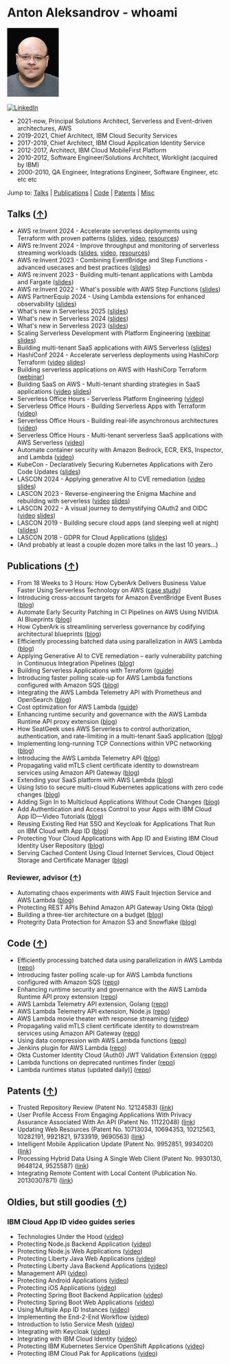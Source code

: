 # Anton Aleksandrov - whoami<a name="top"></a>

![](anton-photo-small.jpeg)

[![LinkedIn](https://img.shields.io/badge/linkedin-%230077B5.svg?style=for-the-badge&logo=linkedin&logoColor=white)](https://www.linkedin.com/in/antonal80/)

- 2021-now, Principal Solutions Architect, Serverless and Event-driven architectures, AWS
- 2019-2021, Chief Architect, IBM Cloud Security Services
- 2017-2019, Chief Architect, IBM Cloud Application Identity Service
- 2012-2017, Architect, IBM Cloud MobileFirst Platform
- 2010-2012, Software Engineer/Solutions Architect, Worklight (acquired by IBM)
- 2000-2010, QA Engineer, Integrations Engineer, Software Engineer, etc etc etc

Jump to: [Talks](#talks) | [Publications](#publications) | [Code](#code) | [Patents](#patents) | [Misc](#misc)

## <a name="talks">Talks</a> ([↑](#top))
- AWS re:Invent 2024 - Accelerate serverless deployments using Terraform with proven patterns ([slides](https://github.com/aal80/reinvent2024-svs320/blob/main/SVS320_terraform_for_serverless.pdf?raw=true), [video](https://www.youtube.com/watch?v=fX7c2GGqTWs), [resources](https://github.com/aal80/reinvent2024-svs320))
- AWS re:Invent 2024 - Improve throughput and monitoring of serverless streaming workloads ([slides](https://github.com/aal80/reinvent2024-svs217/blob/main/SVS217_improve_throughput_and_observability_serverless_streaming.pdf?raw=true), [video](https://www.youtube.com/watch?v=V8w35g7shIY), [resources](https://github.com/aal80/reinvent2024-svs217))
- AWS re:Invent 2023 - Combining EventBridge and Step Functions - advanced usecases and best practices ([slides](https://github.com/aal80/content/blob/main/reinvent2023-sfn-eb-usecases-best-practices.pdf?raw=true))
- AWS re:invent 2023 - Building multi-tenant applications with Lambda and Fargate ([slides](https://github.com/aal80/content/blob/main/reinvent2023-building-saas-with-lambda-and-fargate.pdf?raw=true))
- AWS re:Invent 2022 - What's possible with AWS Step Functions ([slides](https://github.com/aal80/content/blob/main/reinvent2022-whats-possible-with-step-functions.pdf?raw=true))
- AWS PartnerEquip 2024 - Using Lambda extensions for enhanced observability ([slides](https://github.com/aal80/content/blob/main/lambda-extensions-webinar.pdf?raw=true))
- What's new in Serverless 2025 ([slides](https://github.com/aal80/content/blob/main/2025-whats-new-in-serverless.pdf?raw=true))
- What's new in Serverless 2024 ([slides](https://github.com/aal80/content/blob/main/2024-whats-new-in-serverless.pdf?raw=true))
- What's new in Serverless 2023 ([slides](https://github.com/aal80/content/blob/main/2023-whats-new-in-serverless.pdf?raw=true))
- Scaling Serverless Development with Platform Engineering ([webinar](https://webinars.techstronglearning.com/scaling-serverless-development-with-platform-engineering) [slides](https://github.com/aal80/content/blob/main/serverless-platform-engineering.pdf?raw=true))
- Building multi-tenant SaaS applications with AWS Serverless ([slides](https://github.com/aal80/content/blob/main/sel-building-multitenant-saas-using-serverless.pdf?raw=true))
- HashiConf 2024 - Accelerate serverless deployments using HashiCorp Terraform ([video](https://youtu.be/P2x9pahh_xc?si=0xSDlaigorKi2CpW) [slides](https://github.com/aal80/content/blob/main/hashiconf2024-building-serverless-apps-with-terraform.pdf?raw=true))
- Building serverless applications on AWS with HashiCorp Terraform ([webinar](https://www.hashicorp.com/events/webinars/building-serverless-applications-on-aws-with-hashicorp-terraform-americas))
- Building SaaS on AWS - Multi-tenant sharding strategies in SaaS applications ([video](https://www.youtube.com/live/hduzRipB9c8?si=2BUFSO0o808fdEo9) [slides](https://github.com/aal80/content/blob/main/serverless-shuffle-sharding.pdf))
- Serverless Office Hours - Serverless Platform Engineering ([video](https://www.youtube.com/live/Lus02Lv-nA8?si=aHsETwaLd38K9F7j))
- Serverless Office Hours - Building Serverless Apps with Terraform ([video](https://www.youtube.com/live/jcktUgozJj8?si=5CDQ7A834pcjSutL))
- Serverless Office Hours - Building real-life asynchronous architectures ([video](https://www.youtube.com/live/tkLEaaUmC30?si=k0Xg-VwHm-nOvjaW))
- Serverless Office Hours - Multi-tenant serverless SaaS applications with AWS Serverless ([video](https://www.youtube.com/live/mOe-yIUCxbE?si=DEwKl4HowLeVKrMg))
- Automate container security with Amazon Bedrock, ECR, EKS, Inspector, and Lambda ([video](https://www.youtube.com/live/Nn8cOeAaN6A?si=cY7_OVNj_YC5qLXm))
- KubeCon - Declaratively Securing Kubernetes Applications with Zero Code Updates ([slides](https://github.com/aal80/content/blob/main/kubecon-2019-multicloud-identity-and-access-management.pdf?raw=true))
- LASCON 2024 - Applying generative AI to CVE remediation ([video](https://youtu.be/7oxHBwioRAw?si=EamnfFb2c7QYD_HD) [slides](https://github.com/aal80/content/blob/main/lascon-2024--applying-generative-ai-to-cve-remediation.pdf?raw=true))
- LASCON 2023 - Reverse-engineering the Enigma Machine and rebuilding with serverless ([video](https://youtu.be/v_K1tDLapgE?si=UG3IKW7oHUpf3FH-) [slides](https://github.com/aal80/content/blob/main/lascon-2023-enigma-machine.pdf?raw=true))
- LASCON 2022 - A visual journey to demystifying OAuth2 and OIDC ([video](https://youtu.be/bhvJ1z-ye6E?si=HQ5CLYKscZ3UJ9f6) [slides](https://github.com/aal80/content/blob/main/lascon-2022-demystifying-oаuth2-and-oidc-а-visual-journey.pdf?raw=true))
- LASCON 2019 - Building secure cloud apps (and sleeping well at night) ([slides](https://github.com/aal80/content/blob/main/lascon-2019-buildin-secure-cloud-apps.pdf?raw=true))
- LASCON 2018 - GDPR for Cloud Applications ([slides](https://github.com/aal80/content/blob/main/lascon-2018-gdpr-for-cloud-apps.pdf?raw=true))
- (And probably at least a couple dozen more talks in the last 10 years...)

## <a name="publications">Publications</a> ([↑](#top))
- From 18 Weeks to 3 Hours: How CyberArk Delivers Business Value Faster Using Serverless Technology on AWS ([case study](https://aws.amazon.com/solutions/case-studies/cyberark-serverless-case-study/))
- Introducing cross-account targets for Amazon EventBridge Event Buses ([blog](https://aws.amazon.com/blogs/compute/introducing-cross-account-targets-for-amazon-eventbridge-event-buses/))
- Automate Early Security Patching in CI Pipelines on AWS Using NVIDIA AI Blueprints ([blog](https://developer.nvidia.com/blog/automate-early-security-patching-in-ci-pipelines-on-aws-using-nvidia-ai-blueprints/))
- How CyberArk is streamlining serverless governance by codifying architectural blueprints ([blog](https://aws.amazon.com/blogs/architecture/how-cyberark-is-streamlining-serverless-governance-by-codifying-architectural-blueprints/))
- Efficiently processing batched data using parallelization in AWS Lambda ([blog](https://aws.amazon.com/blogs/compute/efficiently-processing-batched-data-using-parallelization-in-aws-lambda/))
- Applying Generative AI to CVE remediation – early vulnerability patching in Continuous Integration Pipelines ([blog](https://aws.amazon.com/blogs/containers/applying-generative-ai-to-cve-remediation-early-vulnerability-patching-in-continuous-integration-pipelines/))
- Building Serverless Applications with Terraform ([guide](https://serverlessland.com/content/guides/building-serverless-applications-with-terraform/01-introduction))
- Introducing faster polling scale-up for AWS Lambda functions configured with Amazon SQS ([blog](https://aws.amazon.com/blogs/compute/introducing-faster-polling-scale-up-for-aws-lambda-functions-configured-with-amazon-sqs/))
- Integrating the AWS Lambda Telemetry API with Prometheus and OpenSearch ([blog](https://aws.amazon.com/blogs/opensource/integrating-the-aws-lambda-telemetry-api-with-prometheus-and-opensearch/))
- Cost optimization for AWS Lambda ([guide](https://serverlessland.com/content/service/lambda/guides/cost-optimization/1-fine-tuning))
- Enhancing runtime security and governance with the AWS Lambda Runtime API proxy extension ([blog](https://aws.amazon.com/blogs/compute/enhancing-runtime-security-and-governance-with-the-aws-lambda-runtime-api-proxy-extension/))
- How SeatGeek uses AWS Serverless to control authorization, authentication, and rate-limiting in a multi-tenant SaaS application ([blog](https://aws.amazon.com/blogs/architecture/how-seatgeek-uses-aws-to-control-authorization-authentication-and-rate-limiting-in-a-multi-tenant-saas-application/))
- Implementing long-running TCP Connections within VPC networking ([blog](https://aws.amazon.com/blogs/networking-and-content-delivery/implementing-long-running-tcp-connections-within-vpc-networking/))
- Introducing the AWS Lambda Telemetry API ([blog](https://aws.amazon.com/blogs/compute/introducing-the-aws-lambda-telemetry-api/))
- Propagating valid mTLS client certificate identity to downstream services using Amazon API Gateway ([blog](https://aws.amazon.com/blogs/compute/propagating-valid-mtls-client-certificate-identity-to-downstream-services-using-amazon-api-gateway/))
- Extending your SaaS platform with AWS Lambda ([blog](https://aws.amazon.com/blogs/architecture/extending-your-saas-platform-with-aws-lambda/))
- Using Istio to secure multi-cloud Kubernetes applications with zero code changes ([blog](https://istio.io/latest/blog/2019/app-identity-and-access-adapter/))
- Adding Sign In to Multicloud Applications Without Code Changes ([blog](https://www.ibm.com/blog/adding-sign-in-to-multicloud-applications-without-code-changes/))
- Add Authentication and Access Control to your Apps with IBM Cloud App ID—Video Tutorials ([blog](https://www.ibm.com/blog/easily-add-authentication-and-access-control-to-your-applications-with-ibm-cloud-app-id-video-tutorials/))
- Reusing Existing Red Hat SSO and Keycloak for Applications That Run on IBM Cloud with App ID ([blog](https://www.ibm.com/blog/reusing-existing-red-hat-sso-and-keycloak-for-applications-that-run-on-ibm-cloud-with-app-id/))
- Protecting Your Cloud Applications with App ID and Existing IBM Cloud Identity User Repository ([blog](https://www.ibm.com/blog/protecting-your-cloud-applications-with-app-id-and-existing-ibm-cloud-identity-user-repository/))
- Serving Cached Content Using Cloud Internet Services, Cloud Object Storage and Certificate Manager ([blog](https://www.ibm.com/blog/serving-cached-content-using-cloud-internet-services-cloud-object-storage-and-certificate-manager/))

### Reviewer, advisor ([↑](#top))
- Automating chaos experiments with AWS Fault Injection Service and AWS Lambda ([blog](https://aws.amazon.com/blogs/compute/automating-chaos-experiments-with-aws-fault-injection-service-and-aws-lambda/))
- Protecting REST APIs Behind Amazon API Gateway Using Okta ([blog](https://auth0.com/blog/protecting-rest-apis-behind-aws-api-gateway/))
- Building a three-tier architecture on a budget ([blog](https://aws.amazon.com/blogs/architecture/building-a-three-tier-architecture-on-a-budget/))
- Protegrity Data Protection for Amazon S3 and Snowflake ([blog](https://docs.aws.amazon.com/architecture-diagrams/latest/protegrity-data-protection-for-amazon-s3-and-snowflake/protegrity-data-protection-for-amazon-s3-and-snowflake.html))
  
## <a name="code">Code</a> ([↑](#top))
- Efficiently processing batched data using parallelization in AWS Lambda ([repo](https://github.com/aws-samples/lambda-with-multithreading))
- Introducing faster polling scale-up for AWS Lambda functions configured with Amazon SQS ([repo](https://github.com/aws-samples/lambda-sqs-event-source-mapping-scaling-improvements))
- Enhancing runtime security and governance with the AWS Lambda Runtime API proxy extension ([repo](https://github.com/aws-samples/aws-lambda-extensions/tree/main/nodejs-example-lambda-runtime-api-proxy-extension))
- AWS Lambda Telemetry API extension, Golang ([repo](https://github.com/aws-samples/aws-lambda-extensions/tree/main/go-example-telemetry-api-extension))
- AWS Lambda Telemetry API extension, Node.js ([repo](https://github.com/aws-samples/aws-lambda-extensions/tree/main/nodejs-example-telemetry-api-extension))
- AWS Lambda movie theater with response streaming ([video](https://youtu.be/yJ1frdqAz40))
- Propagating valid mTLS client certificate identity to downstream services using Amazon API Gateway ([repo](https://github.com/aws-samples/api-gateway-certificate-propagation))
- Using data compression with AWS Lambda functions ([repo](https://github.com/aws-samples/lambda-with-compression))
- Jenkins plugin for AWS Lambda ([repo](https://github.com/aal80/aws-lambda-jenkins-plugin))
- Okta Customer Identity Cloud (Auth0) JWT Validation Extension ([repo](https://github.com/aal80/lambda-jwt-verifier-runtime-api-proxy))
- Lambda functions on deprecated runtimes finder ([repo](https://github.com/aal80/lambda-on-deprecated-runtimes-finder))
- Lambda runtimes status (updated daily)] ([repo](https://github.com/aal80/lambda-on-deprecated-runtimes-finder/blob/main/deprecated_runtimes.json))

## <a name="patents">Patents</a> ([↑](#top))
- Trusted Repository Review (Patent No. 12124583) ([link](https://patents.google.com/patent/US12124583B2/en?oq=12124583))
- User Profile Access From Engaging Applications With Privacy Assurance Associated With An API (Patent No. 11122048) ([link](https://patents.google.com/patent/US11122048B2/en?oq=11122048))
- Updating Web Resources (Patent No. 10713034, 10694353, 10212563, 10282191, 9921821, 9733919, 9690563) ([link](https://patents.google.com/patent/US10713034B2/en?oq=10713034))
- Intelligent Mobile Application Update (Patent No. 9952851, 9934020) ([link](https://patents.google.com/patent/US9952851B2/en?oq=9952851))
- Processing Hybrid Data Using A Single Web Client (Patent No. 9930130, 9648124, 9525587) ([link](https://patents.google.com/patent/US9930130B2/en?oq=9930130))
- Integrating Remote Content with Local Content (Publication No. 20130307871) ([link](https://patents.google.com/patent/US20130307871A1/en?oq=20130307871))

## <a name="misc">Oldies, but still goodies</a> ([↑](#top))

### IBM Cloud App ID video guides series
- Technologies Under the Hood ([video](https://youtu.be/ndlk-ZhKGXM))
- Protecting Node.js Backend Application ([video](https://youtu.be/jJLSgkHpZwA))
- Protecting Node.js Web Applications ([video](https://youtu.be/6roa1ZOvwtw))
- Protecting Liberty Java Web Applications ([video](https://youtu.be/o_Er69YUsMQ))
- Protecting Liberty Java Backend Applications ([video](https://youtu.be/QA6DY2qqLaw))
- Management API ([video](https://youtu.be/b2ABxvAdGg0))
- Protecting Android Applications ([video](https://youtu.be/uyDnFnAi1Zg))
- Protecting iOS Applications ([video](https://youtu.be/H5U7PTePvxM))
- Protecting Spring Boot Backend Application ([video](https://youtu.be/roQ4mKJBOqg))
- Protecting Spring Boot Web Applications ([video](https://youtu.be/EZWl1ij3dAE))
- Using Multiple App ID Instances ([video](https://youtu.be/eBja7PuJKzg))
- Implementing the End-2-End Workflow ([video](https://youtu.be/tBOFG4-DQbg))
- Introduction to Istio Service Mesh ([video](https://youtu.be/DCZkebv3VxA))
- Integrating with Keycloak ([video](https://youtu.be/DOVlmNp4g-c))
- Integrating with IBM Cloud Identity ([video](https://youtu.be/iXapdpVgycA))
- Protecting IBM Kubernetes Service OpenShift Applications ([video](https://youtu.be/sqGS7naTkoU))
- Protecting IBM Cloud Pak for Applications ([video](https://youtu.be/Z51gAlDJmRk))

